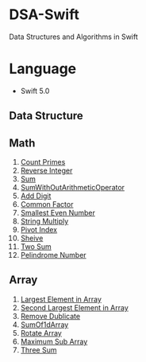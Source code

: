# DSA-Swift

Data Structures and Algorithms in Swift

# Language
  - Swift 5.0

## Data Structure

## Math

 1. [Count Primes](https://github.com/pramod7/DSA-Challenges/blob/dce6c3a7d8ac0b3c00de62af5cf8cdcb412ef5f0/DSA-Swift/SourceCode/Math/PrimeNumbers.swift)
 2. [Reverse Integer](https://github.com/pramod7/DSA-Challenges/blob/dce6c3a7d8ac0b3c00de62af5cf8cdcb412ef5f0/DSA-Swift/SourceCode/Math/ReverseInteger.swift)
 3. [Sum](https://github.com/pramod7/DSA-Challenges/blob/dce6c3a7d8ac0b3c00de62af5cf8cdcb412ef5f0/DSA-Swift/SourceCode/Math/Sum.swift)
 4. [SumWithOutArithmeticOperator](https://github.com/pramod7/DSA-Challenges/blob/dce6c3a7d8ac0b3c00de62af5cf8cdcb412ef5f0/DSA-Swift/SourceCode/Math/SumWithOutArithmaticOperator.swift)
 5. [Add Digit](https://github.com/pramod7/DSA-Challenges/blob/dce6c3a7d8ac0b3c00de62af5cf8cdcb412ef5f0/DSA-Swift/SourceCode/Math/AddDigit.swift)
 6. [Common Factor](https://github.com/pramod7/DSA-Challenges/blob/dce6c3a7d8ac0b3c00de62af5cf8cdcb412ef5f0/DSA-Swift/SourceCode/Math/CommonFactor.swift)
 7. [Smallest Even Number](https://github.com/pramod7/DSA-Challenges/blob/dce6c3a7d8ac0b3c00de62af5cf8cdcb412ef5f0/DSA-Swift/SourceCode/Math/SmallestEvenNumber.swift)
 8. [String Multiply](https://github.com/pramod7/DSA-Challenges/blob/dce6c3a7d8ac0b3c00de62af5cf8cdcb412ef5f0/DSA-Swift/SourceCode/Math/StringMultyply.swift)
 9. [Pivot Index](https://github.com/pramod7/DSA-Challenges/blob/dce6c3a7d8ac0b3c00de62af5cf8cdcb412ef5f0/DSA-Swift/SourceCode/Math/PivotIndex.swift)
 10. [Sheive](https://github.com/pramod7/DSA-Challenges/blob/7eba585507c2183049caf490a56e0b5e1e048d43/DSA-Swift/SourceCode/Math/Sheive.swift)
 11. [Two Sum](https://github.com/pramod7/DSA-Challenges/blob/7eba585507c2183049caf490a56e0b5e1e048d43/DSA-Swift/SourceCode/Math/TwoSum.swift)
 12. [Pelindrome Number](https://github.com/pramod7/DSA-Challenges/blob/7eba585507c2183049caf490a56e0b5e1e048d43/DSA-Swift/SourceCode/Math/PalindromeNumber.swift)

## Array
 1. [Largest Element in Array](https://github.com/pramod7/DSA-Challenges/blob/f0451a3c4bde79f0eb268ccda1b1612556079085/DSA-Swift/SourceCode/Array/LargestElementInArray%20.swift)
 2. [Second Largest Element in Array](https://github.com/pramod7/DSA-Challenges/blob/f0451a3c4bde79f0eb268ccda1b1612556079085/DSA-Swift/SourceCode/Array/SecondLargestInArray.swift)
 3. [Remove Dublicate](https://github.com/pramod7/DSA-Challenges/blob/dc416c8c9821ee378334d51772b6ce75aa92783a/DSA-Swift/SourceCode/Array/RemoveDublicate.swift)
 4. [SumOf1dArray](https://github.com/pramod7/DSA-Challenges/blob/dc416c8c9821ee378334d51772b6ce75aa92783a/DSA-Swift/SourceCode/Array/SumOf1dArray.swift)
 5. [Rotate Array](https://github.com/pramod7/DSA-Challenges/blob/81010f47dfed623ab93d19acdb7a5d218b30d048/DSA-Swift/SourceCode/Array/RotateArray.swift)
 6. [Maximum Sub Array](https://github.com/pramod7/DSA-Challenges/blob/81010f47dfed623ab93d19acdb7a5d218b30d048/DSA-Swift/SourceCode/Array/MaximumSubArray.swift)
 7. [Three Sum](https://github.com/pramod7/DSA-Challenges/blob/81010f47dfed623ab93d19acdb7a5d218b30d048/DSA-Swift/SourceCode/Array/ThreeSum.swift)

